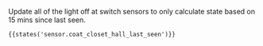 Update all of the light off at switch sensors to only calculate state based on 15 mins since last seen.

``` jinja
{{states('sensor.coat_closet_hall_last_seen')}}
```